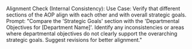   Alignment Check (Internal Consistency):
        Use Case: Verify that different sections of the AOP align with each other and with overall strategic goals.
        Prompt: "Compare the 'Strategic Goals' section with the 'Departmental Objectives for [Department Name]'. Identify any inconsistencies or areas where departmental objectives do not clearly support the overarching strategic goals. Suggest revisions for better alignment."
   
